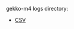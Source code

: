 gekko-m4 logs directory: 

* [CSV](https://github.com/universalbit-dev/gekko-m4/blob/master/docs/logs/csv/readme.md)


